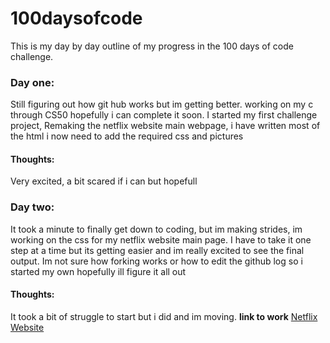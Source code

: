 # 100daysofcode
This is my day by day outline of my progress in the 100 days of code challenge.

### Day one:
Still figuring out how git hub works but im getting better.
working on my c through CS50 hopefully i can complete it soon.
I started my first challenge project, Remaking the netflix website main webpage, i have written most of the html i now need to add the required
css and pictures
#### Thoughts:
Very excited, a bit scared if i can but hopefull

### Day two:
It took a minute to finally get down to coding, but im making strides, im working on the css for my netflix website main page.
I have to take it one step at a time but its getting easier and im really excited to see the final output.
Im not sure how forking works or how to edit the github log so i started my own hopefully ill figure it all out
#### Thoughts: 
It took a bit of struggle to start but i did and im moving.
**link to work** [Netflix Website](https://github.com/BasilNjoga/100daysofcode/blob/master/Netflix%20website.html)
